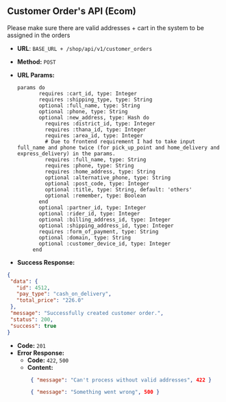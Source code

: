 **Customer Order's API (Ecom)**
----
Please make sure there are valid addresses + cart in the system to be 
assigned in 
the orders

* **URL**: ``BASE_URL + /shop/api/v1/customer_orders``

* **Method:** `POST`

*  **URL Params:**
   ```
   params do
          requires :cart_id, type: Integer
          requires :shipping_type, type: String
          optional :full_name, type: String
          optional :phone, type: String
          optional :new_address, type: Hash do
            requires :district_id, type: Integer
            requires :thana_id, type: Integer
            requires :area_id, type: Integer
            # Due to frontend requirement I had to take input full_name and phone twice (for pick_up_point and home_delivery and express_delivery) in the params.
            requires :full_name, type: String
            requires :phone, type: String
            requires :home_address, type: String
            optional :alternative_phone, type: String
            optional :post_code, type: Integer
            optional :title, type: String, default: 'others'
            optional :remember, type: Boolean
          end
          optional :partner_id, type: Integer
          optional :rider_id, type: Integer
          optional :billing_address_id, type: Integer
          optional :shipping_address_id, type: Integer
          requires :form_of_payment, type: String
          optional :domain, type: String
          optional :customer_device_id, type: Integer
        end
   ```

* **Success Response:**
 ```json
{
  "data": {
    "id": 4512, 
    "pay_type": "cash_on_delivery", 
    "total_price": "226.0"
  },
  "message": "Successfully created customer order.",
  "status": 200,
  "success": true
}
```

* **Code:** `201`
* **Error Response:**
    * **Code:** `422`, `500`
    * **Content:**
         ```json 
          { "message": "Can't process without valid addresses", 422 }
         ```
         ```json 
          { "message": "Something went wrong", 500 }
         ```   
